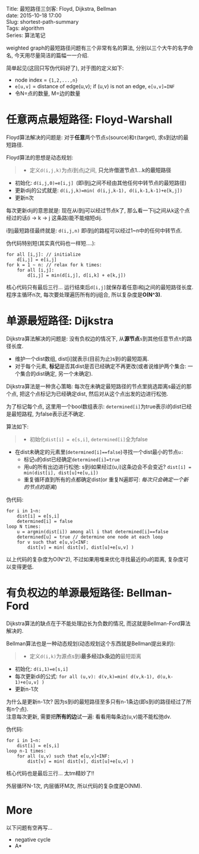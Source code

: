 Title: 最短路径三剑客: Floyd, Dijkstra, Bellman   
date: 2015-10-18 17:00     
Slug: shortest-path-summary      
Tags: algorithm      
Series: 算法笔记
 

   
weighted graph的最短路径问题有三个非常有名的算法, 分别以三个大牛的名字命名, 今天用尽量简洁的篇幅一一介绍.    
   
 简单起见(这回只写伪代码好了), 对于图的定义如下:   
   
* node index = ``{1,2,...,n}``   
* ``e[u,v]`` = distance of edge(u,v); if (u,v) is not an edge, ``e[u,v]=INF``   
* 令N=点的数量, M=边的数量   
   
   
任意两点最短路径: Floyd-Warshall   
========================   
Floyd算法解决的问题是: 对于**任意**两个节点``s``(source)和``t``(target), 求s到达t的最短路径.    
   
Floyd算法的思想是动态规划:    
   
>* 定义``d(i,j,k)``为点i到点j之间, **只允许借道节点1...k的最短路径**   
* 初始化: ``d(i,j,0)=e[i,j] ``(即i到j之间不经由其他任何中转节点的最短路径)   
* 更新dij的公式就是: ``d(i,j,k)=min( d(i,j,k-1), d(i,k-1,k-1)+e[k,j])``   
* 更新n次   
   
   
每次更新dij的意思就是: 现在从i到j可以经过节点k了, 那么看一下ij之间从k这个点经过的话(i → k → j 这条路)能不能缩短dij.    
   
i到j最短路径最终就是: ``d(i,j,n)`` 即i到j的路程可以经过1~n中的任何中转节点.    
   
伪代码特别短(其实真代码也一样短....):    

    for all [i,j]: // initialize   
        d[i,j] = e[i,j]    
    for k = 1 ~ n: // relax for k times:    
        for all [i,j]:   
            d[i,j] = min(d[i,j], d[i,k] + e[k,j])   
   
核心代码只有最后三行... 运行结束后``d[i,j]``就保存着任意i和j之间的最短路径长度.    
程序主循环n次, 每次要处理遍历所有的ij组合, 所以复杂度是**O(N^3)**.    
   
单源最短路径: Dijkstra   
================   
Dijkstra算法解决的问题是: 没有负权边的情况下, 从**源节点**``s``到其他任意节点``t``的路径长度.    
   
   
* 维护一个dist数组, dist[i]就表示(目前为止)s到i的最短距离.    
* 对于每个元素, **标记**是否其dist是否已经确定不再更改(或者说维护两个集合: 一个集合的dist确定, 另一个未确定).    
   
   
Dijkstra算法是一种贪心策略: 每次在未确定最短路径的节点里挑选距离s最近的那个点, 把这个点标记为已经确定dist, 然后对从这个点出发的边进行松弛.    
   
为了标记每个点, 这里用一个bool数组表示: ``determined[i]``为true表示i的dist已经是最短路程, 为false表示还不确定.    
   
算法如下:    
   
>* 初始化``dist[i] = e[s,i]``, ``determined[i]``全为false   
* 在dist未确定的元素里(``determined[i]==false``)寻找一个dist最小的节点``u:``   
	* 标记``u``的dist已经确定``determined[i]=true``   
	* 用u的所有出边进行松弛: s到i如果经过(u,i)这条边会不会变近? ``dist[i] = min(dist[i], dist[u]+e[u,i])``    
	* 重复循环直到所有的点都确定dist(or 重复N遍即可: *每次只会确定一个新的节点的距离*)   
   
   
伪代码:    

	for i in 1~n:   
		dist[i] = e[s,i]   
		determined[i] = false   
	loop N times:    
		u = argmin(dist[i]) among all i that determined[i]==false   
        determined[u] = true // determine one node at each loop     
		for v such that e[u,v]<INF:   
			dist[v] = min( dist[v], dist[u]+e[u,v] )   
   
以上代码的复杂度为O(N^2), 不过如果用堆来优化寻找最近的u的距离, 复杂度可以变得更低.    
   
有负权边的单源最短路径: Bellman-Ford   
=========================   
Dijkstra算法的缺点在于不能处理边长为负数的情况, 而这就是Bellman-Ford算法解决的.    
   
Bellman算法也是一种动态规划(动态规划这个东西就是Bellman提出来的):    
   
>* 定义``d(i,k)``为源点s到i**最多经过k条边的**最短距离   
* 初始化: ``d(i,1)=e[s,i]``   
* 每次更新di的公式: ``for all (u,v): d(v,k)=min( d(v,k-1), d(u,k-1)+e[u,v] ) ``   
* 更新n-1次   
   
   
为什么是更新n-1次? 因为s到i的最短路径至多只有n-1条边(即s到i的路径经过了所有n个点).    
注意每次更新, 需要把**所有的边**试一遍: 看看用每条边(u,v)能不能松弛dv.    
   
伪代码:    

	for i in 1~n:   
		dist[i] = e[s,i]   
	loop n-1 times:    
		for all (u,v) such that e[u,v]<INF:   
			dist[v] = min( dist[v], dist[u]+e[u,v] )   
   
核心代码也是最后三行... 太tm精妙了!!    
   
外层循环N-1次, 内层循环M次, 所以代码的复杂度是O(NM).   
   
More   
====   
以下问题有空再写...   
   
* negative cycle   
* A*   
   

